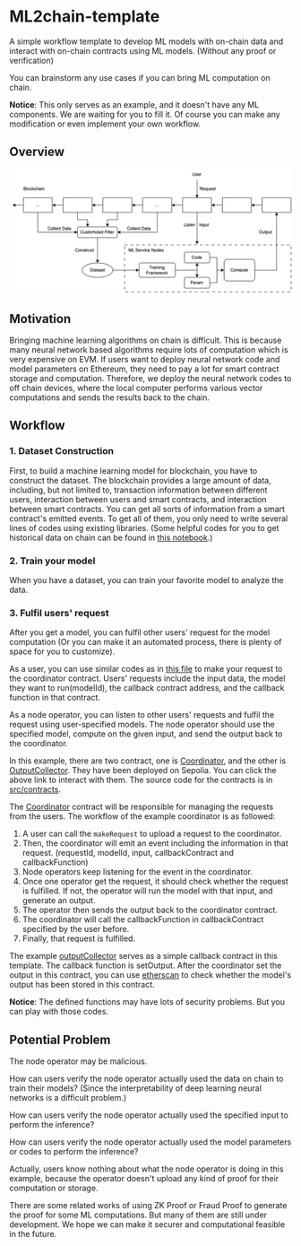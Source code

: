 # ML2chain-template

A simple workflow template to develop ML models with on-chain data and interact with on-chain contracts using ML models. (Without any proof or verification)

You can brainstorm any use cases if you can bring ML computation on chain.

**Notice**: This only serves as an example, and it doesn't have any ML components. We are waiting for you to fill it. Of course you can make any modification or even implement your own workflow.

## Overview

![Workflow](fig/workflow.png)

## Motivation

Bringing machine learning algorithms on chain is difficult. This is because many neural network based algorithms require lots of computation which is very expensive on EVM. If users want to deploy neural network code and model parameters on Ethereum, they need to pay a lot for smart contract storage and computation. Therefore, we deploy the neural network codes to off chain devices, where the local computer performs various vector computations and sends the results back to the chain.

## Workflow

### 1. Dataset Construction

First, to build a machine learning model for blockchain, you have to construct the dataset. The blockchain provides a large amount of data, including, but not limited to, transaction information between different users, interaction between users and smart contracts, and interaction between smart contracts. You can get all sorts of information from a smart contract's emitted events. To get all of them, you only need to write several lines of codes using existing libraries. (Some helpful codes for you to get historical data on chain can be found in [this notebook](src/utils/get_data.ipynb).)

### 2. Train your model

When you have a dataset, you can train your favorite model to analyze the data.

### 3. Fulfil users' request

After you get a model, you can fulfil other users' request for the model computation (Or you can make it an automated process, there is plenty of space for you to customize). 

As a user, you can use similar codes as in [this file](src/utils/user.ipynb) to make your request to the coordinator contract. Users' requests include the input data, the model they want to run(modelId), the callback contract address, and the callback function in that contract.

As a node operator, you can listen to other users' requests and fulfil the request using user-specified models. The node operator should use the specified model, compute on the given input, and send the output back to the coordinator.

In this example, there are two contract, one is [Coordinator](https://sepolia.etherscan.io/address/0x1B42d9Ba11180Db82C5fd902a40D769987fF1c3B), and the other is [OutputCollector](https://sepolia.etherscan.io/address/0x7f8A0D82d1f14D0976bE8AaAb0C885e3Be154c43). They have been deployed on Sepolia. You can click the above link to interact with them. The source code for the contracts is in [src/contracts](src/contracts/).

The [Coordinator](src/contracts/coordinator.sol) contract will be responsible for managing the requests from the users. The workflow of the example coordinator is as followed:

1. A user can call the `makeRequest` to upload a request to the coordinator. 
2. Then, the coordinator will emit an event including the information in that request. (requestId, modelId, input, callbackContract and callbackFunction)
3. Node operators keep listening for the event in the coordinator.
4. Once one operator get the request, it should check whether the request is fulfilled. If not, the operator will run the model with that input, and generate an output.
5. The operator then sends the output back to the coordinator contract.
6. The coordinator will call the callbackFunction in callbackContract specified by the user before.
7. Finally, that request is fulfilled. 

The example [outputCollector](src/contracts/outputCollector.sol) serves as a simple callback contract in this template. The callback function is setOutput. After the coordinator set the output in this contract, you can use [etherscan](https://sepolia.etherscan.io/address/0x7f8A0D82d1f14D0976bE8AaAb0C885e3Be154c43#readContract) to check whether the model's output has been stored in this contract.

**Notice**: The defined functions may have lots of security problems. But you can play with those codes.

## Potential Problem

The node operator may be malicious. 

How can users verify the node operator actually used the data on chain to train their models? (Since the interpretability of deep learning neural networks is a difficult problem.)

How can users verify the node operator actually used the specified input to perform the inference?

How can users verify the node operator actually used the model parameters or codes to perform the inference?

Actually, users know nothing about what the node operator is doing in this example, because the operator doesn't upload any kind of proof for their computation or storage. 

There are some related works of using ZK Proof or Fraud Proof to generate the proof for some ML computations. But many of them are still under development. We hope we can make it securer and computational feasible in the future.

